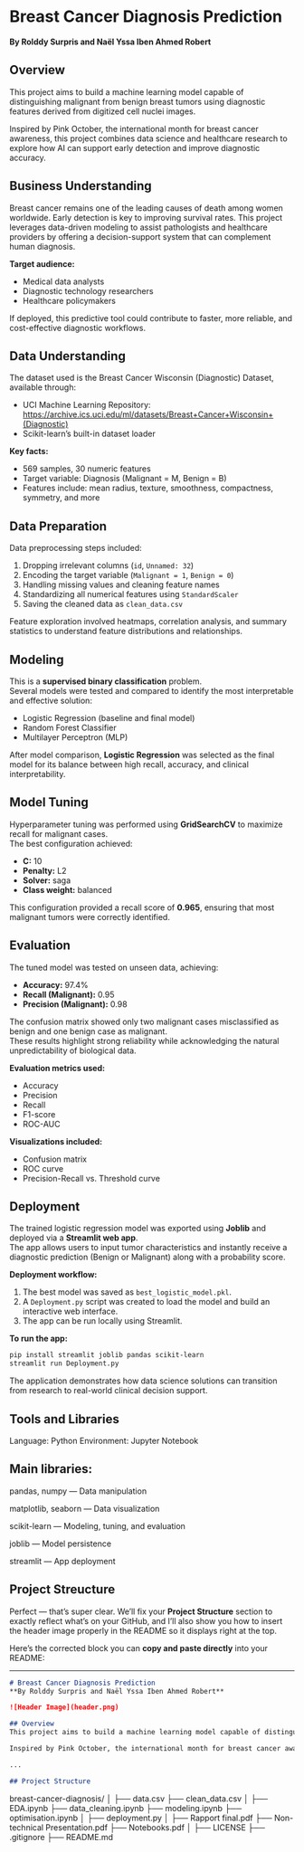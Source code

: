 # Breast Cancer Diagnosis Prediction
**By Rolddy Surpris and Naël Yssa Iben Ahmed Robert**

## Overview
This project aims to build a machine learning model capable of distinguishing malignant from benign breast tumors using diagnostic features derived from digitized cell nuclei images.

Inspired by Pink October, the international month for breast cancer awareness, this project combines data science and healthcare research to explore how AI can support early detection and improve diagnostic accuracy.

## Business Understanding
Breast cancer remains one of the leading causes of death among women worldwide. Early detection is key to improving survival rates. This project leverages data-driven modeling to assist pathologists and healthcare providers by offering a decision-support system that can complement human diagnosis.

**Target audience:**  
- Medical data analysts  
- Diagnostic technology researchers  
- Healthcare policymakers  

If deployed, this predictive tool could contribute to faster, more reliable, and cost-effective diagnostic workflows.

## Data Understanding
The dataset used is the Breast Cancer Wisconsin (Diagnostic) Dataset, available through:  
- UCI Machine Learning Repository: https://archive.ics.uci.edu/ml/datasets/Breast+Cancer+Wisconsin+(Diagnostic)  
- Scikit-learn’s built-in dataset loader

**Key facts:**  
- 569 samples, 30 numeric features  
- Target variable: Diagnosis (Malignant = M, Benign = B)  
- Features include: mean radius, texture, smoothness, compactness, symmetry, and more

## Data Preparation
Data preprocessing steps included:  
1. Dropping irrelevant columns (`id`, `Unnamed: 32`)  
2. Encoding the target variable (`Malignant = 1`, `Benign = 0`)  
3. Handling missing values and cleaning feature names  
4. Standardizing all numerical features using `StandardScaler`  
5. Saving the cleaned data as `clean_data.csv`  

Feature exploration involved heatmaps, correlation analysis, and summary statistics to understand feature distributions and relationships.

## Modeling
This is a **supervised binary classification** problem.  
Several models were tested and compared to identify the most interpretable and effective solution:

- Logistic Regression (baseline and final model)  
- Random Forest Classifier  
- Multilayer Perceptron (MLP)

After model comparison, **Logistic Regression** was selected as the final model for its balance between high recall, accuracy, and clinical interpretability.

## Model Tuning
Hyperparameter tuning was performed using **GridSearchCV** to maximize recall for malignant cases.  
The best configuration achieved:
- **C:** 10  
- **Penalty:** L2  
- **Solver:** saga  
- **Class weight:** balanced  

This configuration provided a recall score of **0.965**, ensuring that most malignant tumors were correctly identified.

## Evaluation
The tuned model was tested on unseen data, achieving:  
- **Accuracy:** 97.4%  
- **Recall (Malignant):** 0.95  
- **Precision (Malignant):** 0.98  

The confusion matrix showed only two malignant cases misclassified as benign and one benign case as malignant.  
These results highlight strong reliability while acknowledging the natural unpredictability of biological data.

**Evaluation metrics used:**  
- Accuracy  
- Precision  
- Recall  
- F1-score  
- ROC-AUC  

**Visualizations included:**  
- Confusion matrix  
- ROC curve  
- Precision-Recall vs. Threshold curve  

## Deployment
The trained logistic regression model was exported using **Joblib** and deployed via a **Streamlit web app**.  
The app allows users to input tumor characteristics and instantly receive a diagnostic prediction (Benign or Malignant) along with a probability score.

**Deployment workflow:**  
1. The best model was saved as `best_logistic_model.pkl`.  
2. A `Deployment.py` script was created to load the model and build an interactive web interface.  
3. The app can be run locally using Streamlit.

**To run the app:**  
```bash
pip install streamlit joblib pandas scikit-learn
streamlit run Deployment.py
```
The application demonstrates how data science solutions can transition from research to real-world clinical decision support.

## Tools and Libraries

Language: Python
Environment: Jupyter Notebook

## Main libraries:

pandas, numpy — Data manipulation

matplotlib, seaborn — Data visualization

scikit-learn — Modeling, tuning, and evaluation

joblib — Model persistence

streamlit — App deployment

## Project Streucture
Perfect — that’s super clear. We’ll fix your **Project Structure** section to exactly reflect what’s on your GitHub, and I’ll also show you how to insert the header image properly in the README so it displays right at the top.

Here’s the corrected block you can **copy and paste directly** into your README:

---

```markdown
# Breast Cancer Diagnosis Prediction
**By Rolddy Surpris and Naël Yssa Iben Ahmed Robert**

![Header Image](header.png)

## Overview
This project aims to build a machine learning model capable of distinguishing malignant from benign breast tumors using diagnostic features derived from digitized cell nuclei images.

Inspired by Pink October, the international month for breast cancer awareness, this project combines data science and healthcare research to explore how AI can support early detection and improve diagnostic accuracy.

...

## Project Structure
```

breast-cancer-diagnosis/
│
├── data.csv
├── clean_data.csv
│
├── EDA.ipynb
├── data_cleaning.ipynb
├── modeling.ipynb
├── optimisation.ipynb
│
├── deployment.py
│
├── Rapport final.pdf
├── Non-technical Presentation.pdf
├── Notebooks.pdf
│
├── LICENSE
├── .gitignore
├── README.md
